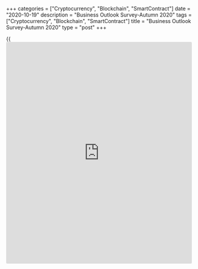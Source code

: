 +++
categories = ["Cryptocurrency", "Blockchain", "SmartContract"]
date = "2020-10-19"
description = "Business Outlook Survey-Autumn 2020"
tags = ["Cryptocurrency", "Blockchain", "SmartContract"]
title = "Business Outlook Survey-Autumn 2020"
type = "post"
+++

{{<iframe id="large-banner" src="https://www.bounty.group/#slide=20.0" width="100%" height="600" scrolling="no" style="border: 0px solid rgb(216, 221, 230); border-radius: 3px;">}}

## Box 1: Flexible logistics solutions are helping manage supply chain
challenges

To better understand the impact of the pandemic on supply chains and the
response of firms that support them, the Bank conducted consultations
with a small, targeted sample of Canadian businesses and associations in
the logistics industry.

### Supply chain challenges

Most firms reported that their operations were immediately and adversely
affected at the onset of the pandemic by:

  * changing consumer demands
  * temporary closures of customer businesses and suppliers domestically and internationally
  * capacity constraints related to transportation, sometimes tied to health guidelines

Overall, many businesses experienced significant slowdowns in sourcing
inputs and in finding transportation and warehousing [options](https://www.fixpro.org/post/options-liquidity/), among
other issues.

### Mitigating measures and price pressures

The firms consulted noted that, after the shutdown phase early in the
pandemic, they began working closely with suppliers and customers to
address these challenges. Some suppliers reduced their number of product
lines and focused on producing basic items. Large retailers and
wholesalers temporarily sourced products from different suppliers and
identified new delivery [options](https://www.fixpro.org/post/options-liquidity/). Transportation companies adjusted their
capacity and schedules. Firms also mentioned they have started to hold
higher inventories as a precaution against further supply chain
disruptions. In some regions, this is straining warehouse capacity that
was already tight before the pandemic.

These findings provide evidence that logistics-related processes and
supply chain networks have been flexible in response to the challenges
of the pandemic. This suggests that some of the supply chain issues
reported by firms in the Business Outlook Survey may be temporary.
Mitigating measures will remain in place indefinitely but are
continually being adjusted and are less extensive now than at the onset
of the pandemic.

Most businesses indicated additional costs throughout the supply chain
tied to personal protective equipment, enhanced cleaning and sanitation,
and physical distancing requirements. Retailers also noted increased
costs associated with curbside pickup and direct-to-home delivery
related to the surge in e‑commerce demand. Most firms indicated they
partly pass these costs on to their customers but are limited by
competitive pressures.

### The evolution of supply chains

Several businesses said having shorter supply chains with localized
parts closer to Canada is an ongoing topic of discussion. However, in
the near term, most firms do not expect to pivot away from their
existing processes or relationships. Nor do they expect to make major
changes in their investment strategies. Instead, several firms reported
accelerating their adoption of digital technologies in the near term to
stay competitive and to help further mitigate some of the pandemic-
induced challenges. These technologies will, for example, allow firms to
improve their e‑commerce capabilities, enhance data sharing across
supply chains and increase automation.